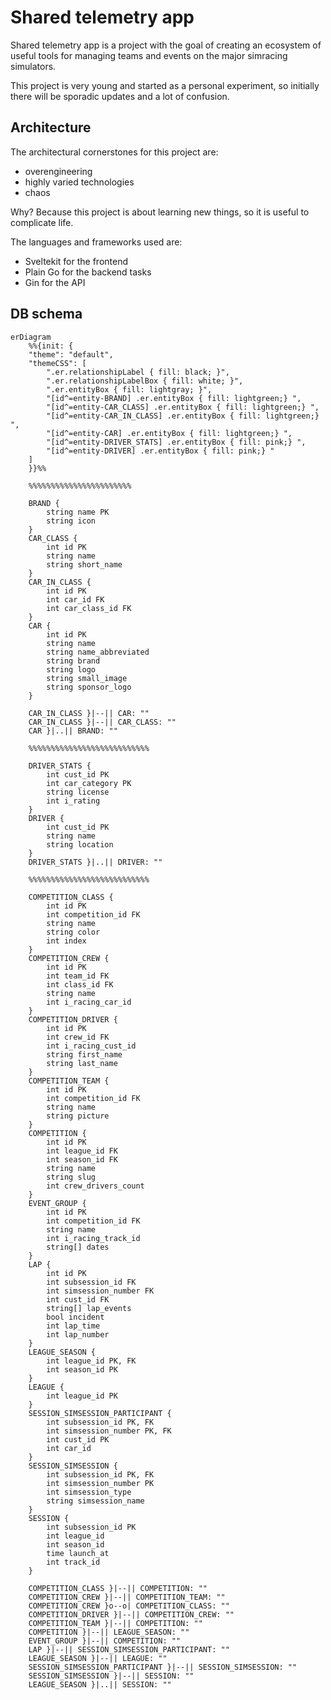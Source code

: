 # Shared telemetry app

Shared telemetry app is a project with the goal of creating an ecosystem of useful tools for managing teams and events on the major simracing simulators.

This project is very young and started as a personal experiment, so initially there will be sporadic updates and a lot of confusion.

## Architecture

The architectural cornerstones for this project are:

- overengineering
- highly varied technologies
- chaos

Why? Because this project is about learning new things, so it is useful to complicate life.

The languages and frameworks used are:

- Sveltekit for the frontend
- Plain Go for the backend tasks
- Gin for the API

## DB schema

```mermaid
erDiagram
    %%{init: {
    "theme": "default",
    "themeCSS": [
        ".er.relationshipLabel { fill: black; }",
        ".er.relationshipLabelBox { fill: white; }",
        ".er.entityBox { fill: lightgray; }",
        "[id^=entity-BRAND] .er.entityBox { fill: lightgreen;} ",
        "[id^=entity-CAR_CLASS] .er.entityBox { fill: lightgreen;} ",
        "[id^=entity-CAR_IN_CLASS] .er.entityBox { fill: lightgreen;} ",
        "[id^=entity-CAR] .er.entityBox { fill: lightgreen;} ",
        "[id^=entity-DRIVER_STATS] .er.entityBox { fill: pink;} ",
        "[id^=entity-DRIVER] .er.entityBox { fill: pink;} "
    ]
    }}%%

    %%%%%%%%%%%%%%%%%%%%%%%

    BRAND {
        string name PK
        string icon
    }
    CAR_CLASS {
        int id PK
        string name
        string short_name
    }
    CAR_IN_CLASS {
        int id PK
        int car_id FK
        int car_class_id FK
    }
    CAR {
        int id PK
        string name
        string name_abbreviated
        string brand
        string logo
        string small_image
        string sponsor_logo
    }

    CAR_IN_CLASS }|--|| CAR: ""
    CAR_IN_CLASS }|--|| CAR_CLASS: ""
    CAR }|..|| BRAND: ""

    %%%%%%%%%%%%%%%%%%%%%%%%%%%

    DRIVER_STATS {
        int cust_id PK
        int car_category PK
        string license
        int i_rating
    }
    DRIVER {
        int cust_id PK
        string name
        string location
    }
    DRIVER_STATS }|..|| DRIVER: ""

    %%%%%%%%%%%%%%%%%%%%%%%%%%%

    COMPETITION_CLASS {
        int id PK
        int competition_id FK
        string name
        string color
        int index
    }
    COMPETITION_CREW {
        int id PK
        int team_id FK
        int class_id FK
        string name
        int i_racing_car_id
    }
    COMPETITION_DRIVER {
        int id PK
        int crew_id FK
        int i_racing_cust_id
        string first_name
        string last_name
    }
    COMPETITION_TEAM {
        int id PK
        int competition_id FK
        string name
        string picture
    }
    COMPETITION {
        int id PK
        int league_id FK
        int season_id FK
        string name
        string slug
        int crew_drivers_count
    }
    EVENT_GROUP {
        int id PK
        int competition_id FK
        string name
        int i_racing_track_id
        string[] dates
    }
    LAP {
        int id PK
        int subsession_id FK
        int simsession_number FK
        int cust_id FK
        string[] lap_events
        bool incident
        int lap_time
        int lap_number
    }
    LEAGUE_SEASON {
        int league_id PK, FK
        int season_id PK
    }
    LEAGUE {
        int league_id PK
    }
    SESSION_SIMSESSION_PARTICIPANT {
        int subsession_id PK, FK
        int simsession_number PK, FK
        int cust_id PK
        int car_id
    }
    SESSION_SIMSESSION {
        int subsession_id PK, FK
        int simsession_number PK
        int simsession_type
        string simsession_name
    }
    SESSION {
        int subsession_id PK
        int league_id
        int season_id
        time launch_at
        int track_id
    }

    COMPETITION_CLASS }|--|| COMPETITION: ""
    COMPETITION_CREW }|--|| COMPETITION_TEAM: ""
    COMPETITION_CREW }o--o| COMPETITION_CLASS: ""
    COMPETITION_DRIVER }|--|| COMPETITION_CREW: ""
    COMPETITION_TEAM }|--|| COMPETITION: ""
    COMPETITION }|--|| LEAGUE_SEASON: ""
    EVENT_GROUP }|--|| COMPETITION: ""
    LAP }|--|| SESSION_SIMSESSION_PARTICIPANT: ""
    LEAGUE_SEASON }|--|| LEAGUE: ""
    SESSION_SIMSESSION_PARTICIPANT }|--|| SESSION_SIMSESSION: ""
    SESSION_SIMSESSION }|--|| SESSION: ""
    LEAGUE_SEASON }|..|| SESSION: ""
```
